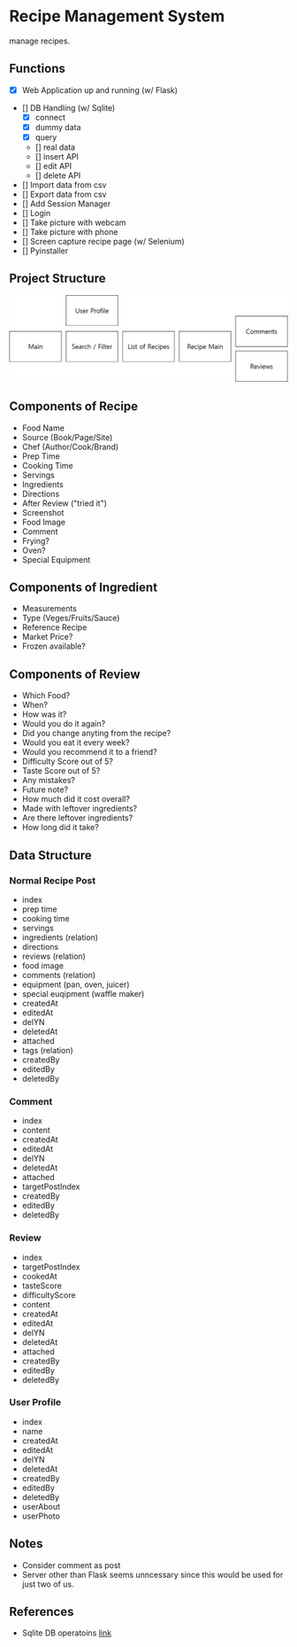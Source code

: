 # Recipe Management System

manage recipes.

## Functions

- [x] Web Application up and running (w/ Flask)
- [] DB Handling (w/ Sqlite)
  - [x] connect
  - [x] dummy data
  - [x] query
  - [] real data
  - [] insert API
  - [] edit API
  - [] delete API
- [] Import data from csv
- [] Export data from csv
- [] Add Session Manager
- [] Login
- [] Take picture with webcam
- [] Take picture with phone
- [] Screen capture recipe page (w/ Selenium)
- [] Pyinstaller

## Project Structure

![project_structure](/rms_structure.png)

## Components of Recipe

- Food Name
- Source (Book/Page/Site)
- Chef (Author/Cook/Brand)
- Prep Time
- Cooking Time
- Servings
- Ingredients
- Directions
- After Review ("tried it")
- Screenshot
- Food Image
- Comment
- Frying?
- Oven?
- Special Equipment

## Components of Ingredient

- Measurements
- Type (Veges/Fruits/Sauce)
- Reference Recipe
- Market Price?
- Frozen available?

## Components of Review

- Which Food?
- When?
- How was it?
- Would you do it again?
- Did you change anyting from the recipe?
- Would you eat it every week?
- Would you recommend it to a friend?
- Difficulty Score out of 5?
- Taste Score out of 5?
- Any mistakes?
- Future note?
- How much did it cost overall?
- Made with leftover ingredients?
- Are there leftover ingredients?
- How long did it take?

## Data Structure

### Normal Recipe Post

- index
- prep time
- cooking time
- servings
- ingredients (relation)
- directions
- reviews (relation)
- food image
- comments (relation)
- equipment (pan, oven, juicer)
- special euqipment (waffle maker)
- createdAt
- editedAt
- delYN
- deletedAt
- attached
- tags (relation)
- createdBy
- editedBy
- deletedBy

### Comment

- index
- content
- createdAt
- editedAt
- delYN
- deletedAt
- attached
- targetPostIndex
- createdBy
- editedBy
- deletedBy

### Review

- index
- targetPostIndex
- cookedAt
- tasteScore
- difficultyScore
- content
- createdAt
- editedAt
- delYN
- deletedAt
- attached
- createdBy
- editedBy
- deletedBy

### User Profile

- index
- name
- createdAt
- editedAt
- delYN
- deletedAt
- createdBy
- editedBy
- deletedBy
- userAbout
- userPhoto

## Notes

- Consider comment as post
- Server other than Flask seems unncessary since this would be used for just two of us.

## References

- Sqlite DB operatoins [link](https://flask.palletsprojects.com/en/1.1.x/patterns/sqlite3/)
